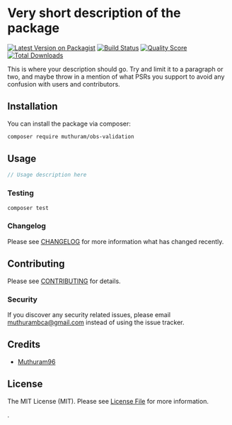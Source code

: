 # Very short description of the package

[![Latest Version on Packagist](https://img.shields.io/packagist/v/muthuram/obs-validation.svg?style=flat-square)](https://packagist.org/packages/muthuram/obs-validation)
[![Build Status](https://img.shields.io/travis/muthuram/obs-validation/master.svg?style=flat-square)](https://travis-ci.org/muthuram/obs-validation)
[![Quality Score](https://img.shields.io/scrutinizer/g/muthuram/obs-validation.svg?style=flat-square)](https://scrutinizer-ci.com/g/muthuram/obs-validation)
[![Total Downloads](https://img.shields.io/packagist/dt/muthuram/obs-validation.svg?style=flat-square)](https://packagist.org/packages/muthuram/obs-validation)

This is where your description should go. Try and limit it to a paragraph or two, and maybe throw in a mention of what PSRs you support to avoid any confusion with users and contributors.

## Installation

You can install the package via composer:

```bash
composer require muthuram/obs-validation
```

## Usage

``` php
// Usage description here
```

### Testing

``` bash
composer test
```

### Changelog

Please see [CHANGELOG](CHANGELOG.md) for more information what has changed recently.

## Contributing

Please see [CONTRIBUTING](CONTRIBUTING.md) for details.

### Security

If you discover any security related issues, please email muthurambca@gmail.com instead of using the issue tracker.

## Credits

- [Muthuram96](https://github.com/Dev-Muthuram)

## License

The MIT License (MIT). Please see [License File](LICENSE.md) for more information.

.